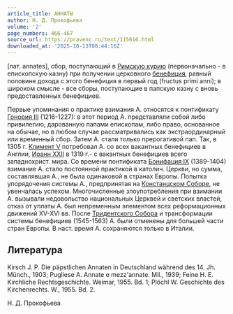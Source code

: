 ```yaml
---
article_title: АННАТЫ
author: Н. Д. Прокофьева
volume: '2'
page_numbers: 466-467
source_url: https://pravenc.ru/text/115616.html
downloaded_at: '2025-10-13T08:44:16Z'
---
```


[лат. аnnates], сбор, поступающий в [Римскую курию](<https://pravenc.ru/text/Римскую курию.html>) (первоначально - в епископскую казну) при получении церковного [бенефиция](https://pravenc.ru/text/бенефиция.html), равный половине дохода с этого бенефиция в первый год (fructus primi anni); в широком смысле - все сборы, поступающие в папскую казну с вновь предоставленных бенефициев.

Первые упоминания о практике взимания А. относятся к понтификату [Гонория III](<https://pravenc.ru/text/Гонорий III.html>) (1216-1227): в этот период А. представляли собой либо привилегию, дарованную папами епископам, либо право, основанное на обычае, но в любом случае рассматривались как экстраординарный или временный сбор. Затем А. стали только прерогативой пап. Так, в 1305 г. [Климент V](<https://pravenc.ru/text/Климент V.html>) потребовал А. со всех вакантных бенефициев в Англии, [Иоанн XXII](<https://pravenc.ru/text/Иоанн XXII.html>) в 1319 г.- с вакантных бенефициев всего западнохрист. мира. Со времени понтификата [Бонифация IX](<https://pravenc.ru/text/Бонифация IX.html>) (1389-1404) взимание А. стало постоянной практикой в католич. Церкви, но сумма, составлявшая А., не была одинаковой в странах Европы. Попытка упорядочения системы А., предпринятая на [Констанцском Соборе](<https://pravenc.ru/text/Констанцский Собор.html>), не увенчалась успехом. Многочисленные злоупотребления при взимании А. вызывали недовольство национальных Церквей и светских властей, отказ от уплаты А. был непременным элементом всех реформационных движений XV-XVI вв. После [Тридентского Собора](<https://pravenc.ru/text/Тридентский Собор.html>) и трансформации системы бенефициев (1545-1563) А. были отменены для большей части стран Европы. В наст. время А. сохраняются только в Италии.

## Литература

Kirsch J. P. Die päpstlichen Annaten in Deutschland während des 14. Jh. Münch., 1903; Pugliese A. Annate e mezz'annate. Mil., 1939; Feine H. E. Kirchliche Rechtsgeschichte. Weimar, 1955. Bd. 1; Plöchl W. Geschichte des Kirchenrechts. W., 1955. Bd. 2.

Н. Д. Прокофьева
